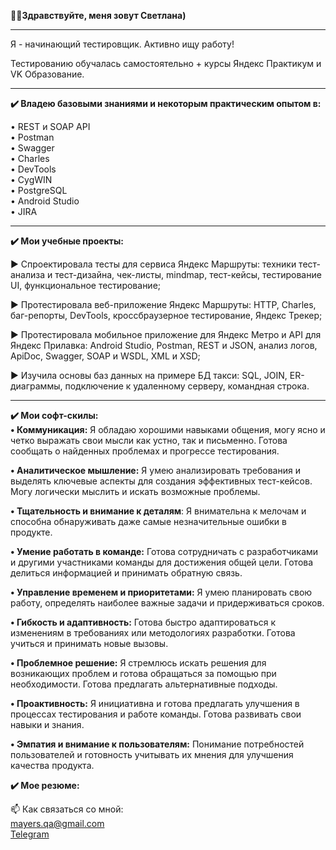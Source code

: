 👩‍💻**Здравствуйте, меня зовут Светлана)**
____________________________________________
Я - начинающий тестировщик. Активно ищу работу!

Тестированию обучалась самостоятельно + курсы Яндекс Практикум и VK Образование.
________________

**✔️ Владею базовыми знаниями и некоторым практическим опытом в:**

&bull; REST и SOAP API <br>
&bull; Postman <br>
&bull; Swagger <br>
&bull; Charles <br>
&bull; DevTools <br>
&bull; CygWIN <br>
&bull; PostgreSQL <br>
&bull; Android Studio <br>
&bull; JIRA <br>
________________________________
**✔️ Мои учебные проекты:** <br>

► Спроектировала тесты для сервиса Яндекс Маршруты: техники тест-анализа и тест-дизайна, чек-листы, mindmap, тест-кейсы, тестирование UI, функциональное тестирование; <br>

► Протестировала веб-приложение Яндекс Маршруты: HTTP, Charles, баг-репорты, DevTools, кроссбраузерное тестирование, Яндекс Трекер; <br>

► Протестировала мобильное приложение для Яндекс Метро и API для Яндекс Прилавка: Android Studio, Postman, REST и JSON, анализ логов, ApiDoc, Swagger, SOAP и WSDL, XML и XSD; <br>

► Изучила основы баз данных на примере БД такси: SQL, JOIN, ER-диаграммы, подключение к удаленному серверу, командная строка. <br>

_________________________
**✔️ Мои софт-скилы:** <br>
**&bull; Коммуникация:** Я обладаю хорошими навыками общения, могу ясно и четко выражать свои мысли как устно, так и письменно. Готова сообщать о найденных проблемах и прогрессе тестирования. <br>

**&bull; Аналитическое мышление:** Я умею анализировать требования и выделять ключевые аспекты для создания эффективных тест-кейсов. Могу логически мыслить и искать возможные проблемы. <br>

**&bull; Тщательность и внимание к деталям**: Я внимательна к мелочам и способна обнаруживать даже самые незначительные ошибки в продукте. <br>

**&bull; Умение работать в команде:** Готова сотрудничать с разработчиками и другими участниками команды для достижения общей цели. Готова делиться информацией и принимать обратную связь. <br>

**&bull; Управление временем и приоритетами:** Я умею планировать свою работу, определять наиболее важные задачи и придерживаться сроков. <br>

**&bull; Гибкость и адаптивность:** Готова быстро адаптироваться к изменениям в требованиях или методологиях разработки. Готова учиться и принимать новые вызовы. <br>

**&bull; Проблемное решение:** Я стремлюсь искать решения для возникающих проблем и готова обращаться за помощью при необходимости. Готова предлагать альтернативные подходы. <br>

**&bull; Проактивность:** Я инициативна и готова предлагать улучшения в процессах тестирования и работе команды. Готова развивать свои навыки и знания. <br>

**&bull; Эмпатия и внимание к пользователям:** Понимание потребностей пользователей и готовность учитывать их мнения для улучшения качества продукта. <br>

**✔️ Мое резюме:** <br>


📫 Как связаться со мной: <br>
mayers.qa@gmail.com  <br>
[Telegram](https://t.me/svetlana_mayer1) <br>
